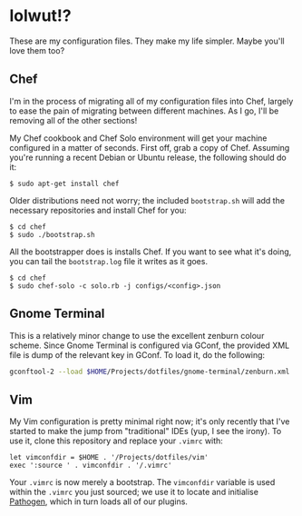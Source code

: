lolwut!?
========

These are my configuration files. They make my life simpler. Maybe you'll love
them too?

Chef
----

I'm in the process of migrating all of my configuration files into Chef, largely
to ease the pain of migrating between different machines. As I go, I'll be
removing all of the other sections!

My Chef cookbook and Chef Solo environment will get your machine configured in a
matter of seconds. First off, grab a copy of Chef. Assuming you're running a
recent Debian or Ubuntu release, the following should do it:

```
$ sudo apt-get install chef
```

Older distributions need not worry; the included ```bootstrap.sh``` will add the
necessary repositories and install Chef for you:

```
$ cd chef
$ sudo ./bootstrap.sh
```

All the bootstrapper does is installs Chef. If you want to see what it's doing,
you can tail the ``bootstrap.log`` file it writes as it goes.

```
$ cd chef
$ sudo chef-solo -c solo.rb -j configs/<config>.json
```

Gnome Terminal
--------------

This is a relatively minor change to use the excellent zenburn colour scheme.
Since Gnome Terminal is configured via GConf, the provided XML file is dump of
the relevant key in GConf. To load it, do the following:

```bash
gconftool-2 --load $HOME/Projects/dotfiles/gnome-terminal/zenburn.xml
```

Vim
---

My Vim configuration is pretty minimal right now; it's only recently that I've
started to make the jump from "traditional" IDEs (yup, I see the irony). To use
it, clone this repository and replace your ``.vimrc`` with:

```viml
let vimconfdir = $HOME . '/Projects/dotfiles/vim'
exec ':source ' . vimconfdir . '/.vimrc'
```

Your ``.vimrc`` is now merely a bootstrap. The ``vimconfdir`` variable is used
within the ``.vimrc`` you just sourced; we use it to locate and initialise
[Pathogen](https://github.com/tpope/vim-pathogen), which in turn loads all of
our plugins.

